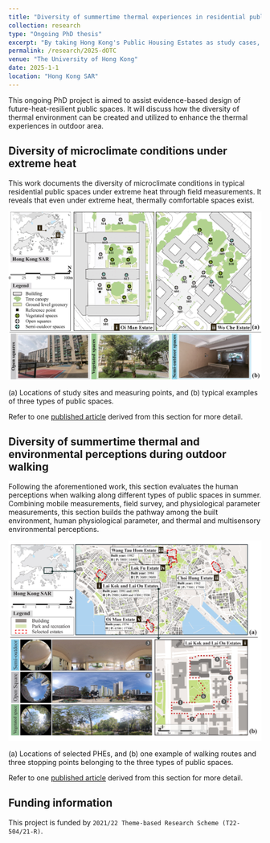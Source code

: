 ```yaml
---
title: "Diversity of summertime thermal experiences in residential public spaces in Hong Kong"
collection: research
type: "Ongoing PhD thesis"
excerpt: "By taking Hong Kong's Public Housing Estates as study cases, this ongoing PhD research project evaluates the diversity of thermal experiences in outdoor public spaces."
permalink: /research/2025-dOTC
venue: "The University of Hong Kong"
date: 2025-1-1
location: "Hong Kong SAR"
---
```

This ongoing PhD project is aimed to assist evidence-based design of future-heat-resilient public spaces. It will discuss how the diversity of thermal environment can be created and utilized to enhance the thermal experiences in outdoor area.

Diversity of microclimate conditions under extreme heat
----

This work documents the diversity of microclimate conditions in typical residential public spaces under extreme heat through field measurements. It reveals that even under extreme heat, thermally comfortable spaces exist. 

![Abstract](/images/BAE2023.jpg)

(a) Locations of study sites and measuring points, and (b) typical examples of three types of public spaces.

Refer to one [published article](/publication/BAE2023) derived from this section for more detail.

Diversity of summertime thermal and environmental perceptions during outdoor walking
----

Following the aforementioned work, this section evaluates the human perceptions when walking along different types of public spaces in summer. Combining mobile measurements, field survey, and physiological parameter measurements, this section builds the pathway among the built environment, human physiological parameter, and thermal and multisensory environmental perceptions.

![Abstract](/images/BAE2025.jpg)

(a) Locations of selected PHEs, and (b) one example of walking routes and three stopping points belonging to the three types of public spaces.

Refer to one [published article](/publication/BAE2025) derived from this section for more detail.


Funding information
----
This project is funded by `2021/22 Theme-based Research Scheme (T22-504/21-R)`.

